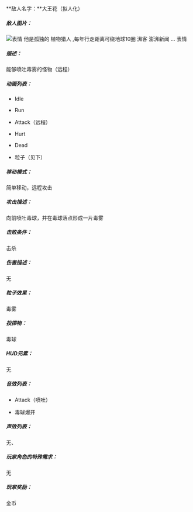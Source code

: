 **敌人名字：**大王花（拟人化）



##### 敌人图片：

![表情 他是孤独的 植物猎人 ,每年行走距离可绕地球10圈 湃客 澎湃新闻 ... 表情 ](http://image.thepaper.cn/www/image/10/49/242.jpeg)



##### 描述：

能够喷吐毒雾的怪物（远程）



##### 动画列表：

- Idle

- Run

- Attack（远程）

- Hurt

- Dead

- 粒子（见下）

  

##### 移动模式：

简单移动，远程攻击



##### 攻击描述：

向前喷吐毒球，并在毒球落点形成一片毒雾



##### 击败条件：

击杀



##### 伤害描述：

无



##### 粒子效果：

毒雾



##### 投掷物：

毒球



##### HUD元素：

无



##### 音效列表：

- Attack（喷吐）

- 毒球爆开

  

##### 声效列表：

无、



##### 玩家角色的特殊需求：

无



##### 玩家奖励：

金币